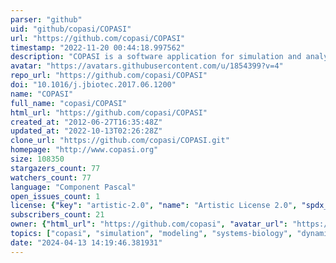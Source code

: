 ```yaml
---
parser: "github"
uid: "github/copasi/COPASI"
url: "https://github.com/copasi/COPASI"
timestamp: "2022-11-20 00:44:18.997562"
description: "COPASI is a software application for simulation and analysis of biochemical networks and their dynamics."
avatar: "https://avatars.githubusercontent.com/u/1854399?v=4"
repo_url: "https://github.com/copasi/COPASI"
doi: "10.1016/j.jbiotec.2017.06.1200"
name: "COPASI"
full_name: "copasi/COPASI"
html_url: "https://github.com/copasi/COPASI"
created_at: "2012-06-27T16:35:48Z"
updated_at: "2022-10-13T02:26:28Z"
clone_url: "https://github.com/copasi/COPASI.git"
homepage: "http://www.copasi.org"
size: 108350
stargazers_count: 77
watchers_count: 77
language: "Component Pascal"
open_issues_count: 1
license: {"key": "artistic-2.0", "name": "Artistic License 2.0", "spdx_id": "Artistic-2.0", "url": "https://api.github.com/licenses/artistic-2.0", "node_id": "MDc6TGljZW5zZTM="}
subscribers_count: 21
owner: {"html_url": "https://github.com/copasi", "avatar_url": "https://avatars.githubusercontent.com/u/1854399?v=4", "login": "copasi", "type": "Organization"}
topics: ["copasi", "simulation", "modeling", "systems-biology", "dynamics", "chemistry", "biochemistry", "kinetics"]
date: "2024-04-13 14:19:46.381931"
---
```

